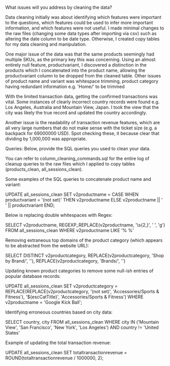 What issues will you address by cleaning the data?

Data cleaning initially was about identifying which features were important to the questions, which features could be used to infer more important information, and which features were not useful. I made minimal changes to the raw files (changing some data types after importing via csv) such as altering the date column to be date type. Otherwise, I created copy tables for my data cleaning and manipulation.

One major issue of the data was that the same products seemingly had multiple SKUs, as the primary key this was concerning. Using an almost entirely null feature, productvariant, I discovered a distinction in the products which I concatenated into the product name, allowing the productvariant column to be dropped from the cleaned table. Other issues of product name and variant was whitespace trimming, product category having redundant information e.g. 'Home/' to be trimmed

With the limited transaction data, getting the confirmed transactions was vital. Some instances of clearly incorrect country records were found e.g. Los Angeles, Australia and Mountain View, Japan. I took the view that the city was likely the true record and updated the country accordingly.

Another issue is the readability of transaction revenue features, which are all very large numbers that do not make sense with the ticket size (e.g. a backpack for 69000000 USD). Spot checking these, it because clear that dividing by 1,000,000 was appropriate.


Queries:
Below, provide the SQL queries you used to clean your data.

You can refer to column_cleaning_commands.sql for the entire log of cleanup queries to the raw files which I applied to copy tables (products_clean, all_sessions_clean).

Some examples of the SQL queries to concatenate product name and variant:

  UPDATE all_sessions_clean 
		SET v2productname = CASE
								WHEN productvariant = '(not set)' THEN v2productname
								ELSE v2productname || ' ' || productvariant
							END;

Below is replacing double whitespaces with Regex:

  SELECT v2productname, REGEXP_REPLACE(v2productname, '\s{2,}', ' ', 'g') 
		FROM all_sessions_clean
		WHERE v2productname LIKE '%  %'

Removing extraneous top domains of the product category (which appears to be abstracted from the website URL):

  SELECT DISTINCT v2productcategory,
						REPLACE(v2productcategory, 'Shop by Brand/', ''),
						REPLACE(v2productcategory, 'Brands/', '')

Updating known product categories to remove some null-ish entries of popular database records:

  UPDATE all_sessions_clean
		SET v2productcategory = REPLACE(REPLACE(v2productcategory, '(not set)', 'Accessories/Sports & Fitness'), '${escCatTitle}', 'Accessories/Sports & Fitness')
		WHERE v2productname = 'Google Kick Ball';

Identifying erroneous countries based on city data:

  SELECT country, city FROM all_sessions_clean
		WHERE city IN ('Mountain View', 'San Francisco', 'New York', 'Los Angeles') AND country != 'United States'

Example of updating the total transaction revenue:

  UPDATE all_sessions_clean
			SET totaltransactionrevenue = ROUND(totaltransactionrevenue / 1000000, 2);

